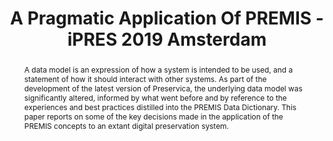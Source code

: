 ---
abstract: A data model is an expression of how a system is intended to be used, and
  a statement of how it should interact with other systems. As part of the development
  of the latest version of Preservica, the underlying data model was significantly
  altered, informed by what went before and by reference to the experiences and best
  practices distilled into the PREMIS Data Dictionary. This paper reports on some
  of the key decisions made in the application of the PREMIS concepts to an extant
  digital preservation system.
creators:
- O’Farrelly, Kevin
- Smith, Richard
- O’Sullivan, Jack
- Gairey, Alan
date: null
document_url: https://services.phaidra.univie.ac.at/api/object/o:1079786/download
grand_parent: iPRES
institutions: []
keywords: []
landing_page_url: https://phaidra.univie.ac.at/o:1079786
language: eng
layout: publication
license: CC BY 4.0 International
notes_url: null
parent: iPRES 2019
presentation_url: null
size: 404964
source_name: iPRES
title: A Pragmatic Application Of PREMIS - iPRES 2019 Amsterdam
type: paper
year: 2019
---